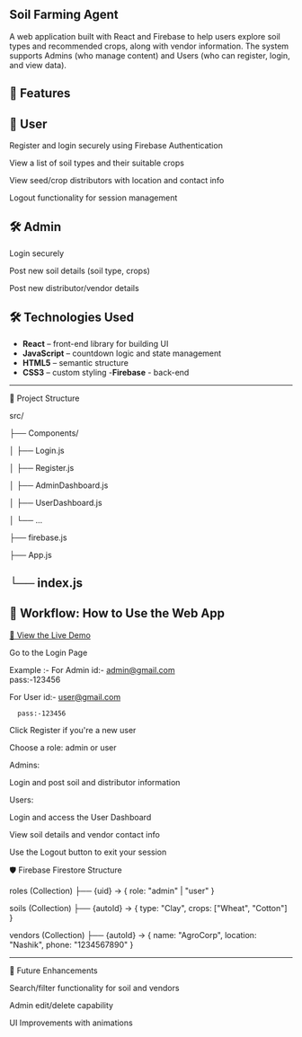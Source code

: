 Soil Farming Agent
----------------------------
A web application built with React and Firebase to help users explore soil types and recommended crops, along with vendor information. The system supports Admins (who manage content) and Users (who can register, login, and view data).

🔧 Features
------------
👤 User
---------

Register and login securely using Firebase Authentication

View a list of soil types and their suitable crops

View seed/crop distributors with location and contact info

Logout functionality for session management

🛠 Admin
----------

Login securely

Post new soil details (soil type, crops)

Post new distributor/vendor details


## 🛠️ Technologies Used

- **React** – front-end library for building UI
- **JavaScript** – countdown logic and state management
- **HTML5** – semantic structure
- **CSS3** – custom styling
-**Firebase** - back-end 

---

📁 Project Structure

src/

├── Components/

│   ├── Login.js

│   ├── Register.js

│   ├── AdminDashboard.js

│   ├── UserDashboard.js

│   └── ...

├── firebase.js

├── App.js

└── index.js
------------------------------------
🧭 Workflow: How to Use the Web App
-----------------------------------

[🔗 View the Live Demo](https://Tempest200.github.io/soil-farming-agent)  


Go to the Login Page

Example :-
 For Admin id:- admin@gmail.com     
           pass:-123456
 
 For User id:- user@gmail.com
 
      pass:-123456


Click Register if you're a new user

Choose a role: admin or user

Admins:

Login and post soil and distributor information

Users:

Login and access the User Dashboard

View soil details and vendor contact info

Use the Logout button to exit your session


🛡 Firebase Firestore Structure

roles (Collection)
├── {uid} → { role: "admin" | "user" }

soils (Collection)
├── {autoId} → { type: "Clay", crops: ["Wheat", "Cotton"] }

vendors (Collection)
├── {autoId} → { name: "AgroCorp", location: "Nashik", phone: "1234567890" }


-------------------------------

📌 Future Enhancements

Search/filter functionality for soil and vendors

Admin edit/delete capability

UI Improvements with animations